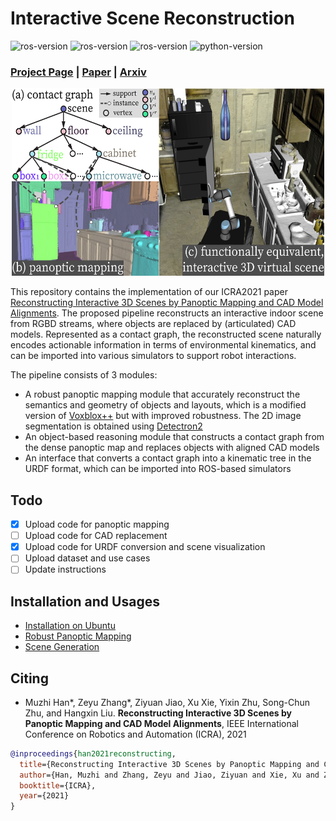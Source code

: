 # Interactive Scene Reconstruction

![ros-version](https://img.shields.io/badge/ubuntu%2016.04+ROS%20kinetic-passing-brightgreen)
![ros-version](https://img.shields.io/badge/ubuntu%2018.04+ROS%20melodic-passing-brightgreen)
![ros-version](https://img.shields.io/badge/ubuntu%2020.04+ROS%20noetic-passing-brightgreen)
![python-version](https://img.shields.io/badge/Python-3.7%2B-blue)

### [Project Page](https://sites.google.com/view/icra2021-reconstruction) | [Paper](https://ieeexplore.ieee.org/document/9561546) | [Arxiv](https://arxiv.org/pdf/2103.16095.pdf)
<p align="center">
  <img width="500" height="300" src="assets/motivation.jpg">
</p>


This repository contains the implementation of our ICRA2021 paper [Reconstructing Interactive 3D Scenes by Panoptic Mapping and CAD Model Alignments](https://sites.google.com/view/icra2021-reconstruction). 
The proposed pipeline reconstructs an interactive indoor scene from RGBD streams, where objects are replaced by (articulated) CAD models. Represented as a contact graph, 
the reconstructed scene naturally encodes actionable information in terms of environmental kinematics, and can be imported into various simulators to support robot interactions.

The pipeline consists of 3 modules:
- A robust panoptic mapping module that accurately reconstruct the semantics and geometry of objects and layouts, which is a modified version of [Voxblox++](https://github.com/ethz-asl/voxblox-plusplus) but with improved robustness. The 2D image segmentation is obtained using [Detectron2](https://github.com/facebookresearch/detectron2)
- An object-based reasoning module that constructs a contact graph from the dense panoptic map and replaces objects with aligned CAD models
- An interface that converts a contact graph into a kinematic tree in the URDF format, which can be imported into ROS-based simulators


## Todo

- [x] Upload code for panoptic mapping
- [ ] Upload code for CAD replacement
- [x] Upload code for URDF conversion and scene visualization
- [ ] Upload dataset and use cases
- [ ] Update instructions

## Installation and Usages

- [Installation on Ubuntu](assets/INSTALL.md)
- [Robust Panoptic Mapping](mapping/)
- [Scene Generation](interactive_scene/scene_builder/)


## Citing

- Muzhi Han*, Zeyu Zhang*, Ziyuan Jiao, Xu Xie, Yixin Zhu, Song-Chun Zhu, and Hangxin Liu. **Reconstructing Interactive 3D Scenes by Panoptic Mapping and CAD Model Alignments**, IEEE International Conference on Robotics and Automation (ICRA), 2021

```bibtex
@inproceedings{han2021reconstructing,
  title={Reconstructing Interactive 3D Scenes by Panoptic Mapping and CAD Model Alignments},
  author={Han, Muzhi and Zhang, Zeyu and Jiao, Ziyuan and Xie, Xu and Zhu, Yixin and Zhu, Song-Chun and Liu, Hangxin},
  booktitle={ICRA},
  year={2021}
}
```
